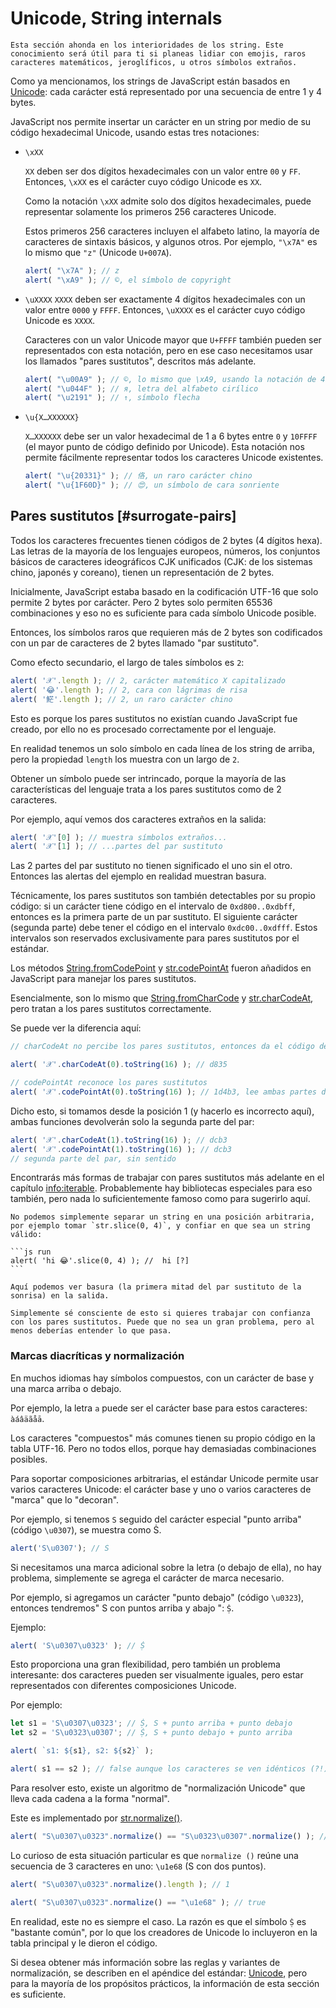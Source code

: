 
# Unicode, String internals

```warn header="Conocimiento avanzado"
Esta sección ahonda en los interioridades de los string. Este conocimiento será útil para ti si planeas lidiar con emojis, raros caracteres matemáticos, jeroglíficos, u otros símbolos extraños.
```

Como ya mencionamos, los strings de JavaScript están basados en [Unicode](https://es.wikipedia.org/wiki/Unicode): cada carácter está representado por una secuencia de entre 1 y 4 bytes.

JavaScript nos permite insertar un carácter en un string por medio de su código hexadecimal Unicode, usando estas tres notaciones:

- `\xXX`

    `XX` deben ser dos dígitos hexadecimales con un valor entre `00` y `FF`. Entonces, `\xXX` es el carácter cuyo código Unicode es `XX`.

    Como la notación `\xXX` admite solo dos dígitos hexadecimales, puede representar solamente los primeros 256 caracteres Unicode.

    Estos primeros 256 caracteres incluyen el alfabeto latino, la mayoría de caracteres de sintaxis básicos, y algunos otros. Por ejemplo, `"\x7A"` es lo mismo que `"z"` (Unicode `U+007A`).

    ```js run
    alert( "\x7A" ); // z
    alert( "\xA9" ); // ©, el símbolo de copyright
    ```

- `\uXXXX`
    `XXXX` deben ser exactamente 4 dígitos hexadecimales con un valor entre `0000` y `FFFF`. Entonces, `\uXXXX` es el carácter cuyo código Unicode es `XXXX`.

    Caracteres con un valor Unicode mayor que `U+FFFF` también pueden ser representados con esta notación, pero en ese caso necesitamos usar los llamados "pares sustitutos", descritos más adelante.

    ```js run
    alert( "\u00A9" ); // ©, lo mismo que \xA9, usando la notación de 4 dígitos hexa
    alert( "\u044F" ); // я, letra del alfabeto cirílico
    alert( "\u2191" ); // ↑, símbolo flecha
    ```

- `\u{X…XXXXXX}`

    `X…XXXXXX` debe ser un valor hexadecimal de 1 a 6 bytes entre `0` y `10FFFF` (el mayor punto de código definido por Unicode). Esta notación nos permite fácilmente representar todos los caracteres Unicode existentes.

    ```js run
    alert( "\u{20331}" ); // 佫, un raro carácter chino
    alert( "\u{1F60D}" ); // 😍, un símbolo de cara sonriente
    ```

## Pares sustitutos [#surrogate-pairs]

Todos los caracteres frecuentes tienen códigos de 2 bytes (4 dígitos hexa). Las letras de la mayoría de los lenguajes europeos, números, los conjuntos básicos de caracteres ideográficos CJK unificados (CJK: de los sistemas chino, japonés y coreano), tienen un representación de 2 bytes.

Inicialmente, JavaScript estaba basado en la codificación UTF-16 que solo permite 2 bytes por carácter. Pero 2 bytes solo permiten 65536 combinaciones y eso no es suficiente para cada símbolo Unicode posible.

Entonces, los símbolos raros que requieren más de 2 bytes son codificados con un par de caracteres de 2 bytes llamado "par sustituto".

Como efecto secundario, el largo de tales símbolos es `2`:

```js run
alert( '𝒳'.length ); // 2, carácter matemático X capitalizado
alert( '😂'.length ); // 2, cara con lágrimas de risa
alert( '𩷶'.length ); // 2, un raro carácter chino
```

Esto es porque los pares sustitutos no existían cuando JavaScript fue creado, por ello no es procesado correctamente por el lenguaje.

En realidad tenemos un solo símbolo en cada línea de los string de arriba, pero la propiedad `length` los muestra con un largo de `2`.

Obtener un símbolo puede ser intrincado, porque la mayoría de las características del lenguaje trata a los pares sustitutos como de 2 caracteres.

Por ejemplo, aquí vemos dos caracteres extraños en la salida:

```js run
alert( '𝒳'[0] ); // muestra símbolos extraños...
alert( '𝒳'[1] ); // ...partes del par sustituto
```

Las 2 partes del par sustituto no tienen significado el uno sin el otro. Entonces las alertas del ejemplo en realidad muestran basura.

Técnicamente, los pares sustitutos son también detectables por su propio código: si un carácter tiene código en el intervalo de `0xd800..0xdbff`, entonces es la primera parte de un par sustituto. El siguiente carácter (segunda parte) debe tener el código en el intervalo `0xdc00..0xdfff`. Estos intervalos son reservados exclusivamente para pares sustitutos por el estándar.

Los métodos [String.fromCodePoint](https://developer.mozilla.org/es/docs/Web/JavaScript/Reference/Global_Objects/String/fromCodePoint) y [str.codePointAt](https://developer.mozilla.org/es/docs/Web/JavaScript/Reference/Global_Objects/String/codePointAt) fueron añadidos en JavaScript para manejar los pares sustitutos.

Esencialmente, son lo mismo que [String.fromCharCode](mdn:js/String/fromCharCode) y [str.charCodeAt](mdn:js/String/charCodeAt), pero tratan a los pares sustitutos correctamente.

Se puede ver la diferencia aquí:

```js run
// charCodeAt no percibe los pares sustitutos, entonces da el código de la primera parte de 𝒳:

alert( '𝒳'.charCodeAt(0).toString(16) ); // d835

// codePointAt reconoce los pares sustitutos
alert( '𝒳'.codePointAt(0).toString(16) ); // 1d4b3, lee ambas partes del par sustituto
```

Dicho esto, si tomamos desde la posición 1 (y hacerlo es incorrecto aquí), ambas funciones devolverán solo la segunda parte del par:

```js run
alert( '𝒳'.charCodeAt(1).toString(16) ); // dcb3
alert( '𝒳'.codePointAt(1).toString(16) ); // dcb3
// segunda parte del par, sin sentido
```

Encontrarás más formas de trabajar con pares sustitutos más adelante en el capítulo <info:iterable>. Probablemente hay bibliotecas especiales para eso también, pero nada lo suficientemente famoso como para sugerirlo aquí.

````warn header="En conclusión: partir strings en un punto arbitrario es peligroso"
No podemos simplemente separar un string en una posición arbitraria, por ejemplo tomar `str.slice(0, 4)`, y confiar en que sea un string válido:

```js run
alert( 'hi 😂'.slice(0, 4) ); //  hi [?]
```

Aquí podemos ver basura (la primera mitad del par sustituto de la sonrisa) en la salida.

Simplemente sé consciente de esto si quieres trabajar con confianza con los pares sustitutos. Puede que no sea un gran problema, pero al menos deberías entender lo que pasa.
````

### Marcas diacríticas y normalización

En muchos idiomas hay símbolos compuestos, con un carácter de base y una marca arriba o debajo.

Por ejemplo, la letra `a` puede ser el carácter base para estos caracteres: `àáâäãåā`.

Los caracteres "compuestos" más comunes tienen su propio código en la tabla UTF-16. Pero no todos ellos, porque hay demasiadas combinaciones posibles.

Para soportar composiciones arbitrarias, el estándar Unicode permite usar varios caracteres Unicode: el carácter base y uno o varios caracteres de "marca" que lo "decoran".

Por ejemplo, si tenemos `S` seguido del carácter especial "punto arriba" (código `\u0307`), se muestra como Ṡ.

```js run
alert('S\u0307'); // Ṡ
```

Si necesitamos una marca adicional sobre la letra (o debajo de ella), no hay problema, simplemente se agrega el carácter de marca necesario.

Por ejemplo, si agregamos un carácter "punto debajo" (código `\u0323`), entonces tendremos" S con puntos arriba y abajo ": `Ṩ`.

Ejemplo:

```js run
alert( 'S\u0307\u0323' ); // Ṩ
```

Esto proporciona una gran flexibilidad, pero también un problema interesante: dos caracteres pueden ser visualmente iguales, pero estar representados con diferentes composiciones Unicode.

Por ejemplo:

```js run
let s1 = 'S\u0307\u0323'; // Ṩ, S + punto arriba + punto debajo
let s2 = 'S\u0323\u0307'; // Ṩ, S + punto debajo + punto arriba

alert( `s1: ${s1}, s2: ${s2}` );

alert( s1 == s2 ); // false aunque los caracteres se ven idénticos (?!)
```

Para resolver esto, existe un algoritmo de "normalización Unicode" que lleva cada cadena a la forma "normal".

Este es implementado por [str.normalize()](https://developer.mozilla.org/es/docs/Web/JavaScript/Referencia/Objetos_globales/String/normalize).

```js run
alert( "S\u0307\u0323".normalize() == "S\u0323\u0307".normalize() ); // true
```

Lo curioso de esta situación particular es que `normalize ()` reúne una secuencia de 3 caracteres en uno: `\u1e68` (S con dos puntos).

```js run
alert( "S\u0307\u0323".normalize().length ); // 1

alert( "S\u0307\u0323".normalize() == "\u1e68" ); // true
```

En realidad, este no es siempre el caso. La razón es que el símbolo `Ṩ` es "bastante común", por lo que los creadores de Unicode lo incluyeron en la tabla principal y le dieron el código.

Si desea obtener más información sobre las reglas y variantes de normalización, se describen en el apéndice del estándar: [Unicode](https://www.unicode.org/reports/tr15/), pero para la mayoría de los propósitos prácticos, la información de esta sección es suficiente.
